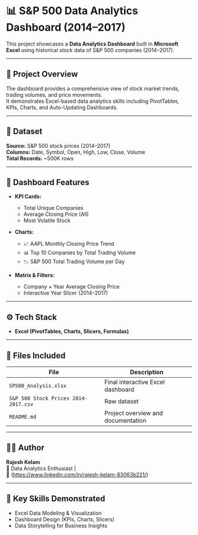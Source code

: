# 📊 S&P 500 Data Analytics Dashboard (2014–2017)

This project showcases a **Data Analytics Dashboard** built in **Microsoft Excel** using historical stock data of S&P 500 companies (2014–2017).

---

## 🚀 Project Overview
The dashboard provides a comprehensive view of stock market trends, trading volumes, and price movements.  
It demonstrates Excel-based data analytics skills including PivotTables, KPIs, Charts, and Auto-Updating Dashboards.

---

## 📁 Dataset
**Source:** S&P 500 stock prices (2014–2017)  
**Columns:** Date, Symbol, Open, High, Low, Close, Volume  
**Total Records:** ~500K rows

---

## 🧩 Dashboard Features
- **KPI Cards:**  
  - Total Unique Companies  
  - Average Closing Price (All)  
  - Most Volatile Stock  

- **Charts:**  
  - 📈 AAPL Monthly Closing Price Trend  
  - 📊 Top 10 Companies by Total Trading Volume  
  - 📉 S&P 500 Total Trading Volume per Day  

- **Matrix & Filters:**  
  - Company × Year Average Closing Price  
  - Interactive Year Slicer (2014–2017)

---

## ⚙️ Tech Stack
- **Excel (PivotTables, Charts, Slicers, Formulas)**


---

## 📂 Files Included
| File | Description |
|------|--------------|
| `SP500_Analysis.xlsx` | Final interactive Excel dashboard |
| `S&P 500 Stock Prices 2014-2017.csv` | Raw dataset |
| `README.md` | Project overview and documentation |

---

## 🧑‍💼 Author
**Rajesh Kelam**  
📍 Data Analytics Enthusiast |   
📧 (https://www.linkedin.com/in/rajesh-kelam-83063b221/)  

---

## 🌟 Key Skills Demonstrated
- Excel Data Modeling & Visualization  
- Dashboard Design (KPIs, Charts, Slicers)  
- Data Storytelling for Business Insights



